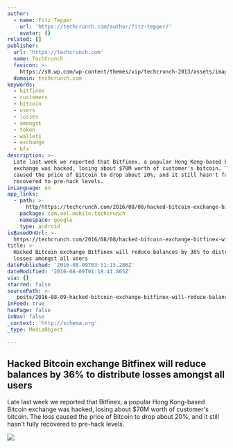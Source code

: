 ```yaml
---
author:
  - name: Fitz Tepper
    url: 'https://techcrunch.com/author/fitz-tepper/'
    avatar: {}
related: []
publisher:
  url: 'https://techcrunch.com'
  name: TechCrunch
  favicon: >-
    https://s0.wp.com/wp-content/themes/vip/techcrunch-2013/assets/images/favicon.ico
  domain: techcrunch.com
keywords:
  - bitfinex
  - customers
  - bitcoin
  - users
  - losses
  - amongst
  - token
  - wallets
  - exchange
  - bfx
description: >-
  Late last week we reported that Bitfinex, a popular Hong Kong-based Bitcoin
  exchange was hacked, losing about $70M worth of customer's bitcoin. The loss
  caused the price of Bitcoin to drop about 20%, and it still hasn't fully
  recovered to pre-hack levels.
inLanguage: en
app_links:
  - path: >-
      http/https://techcrunch.com/2016/08/08/hacked-bitcoin-exchange-bitfinex-will-reduce-balances-by-36-to-distribute-losses-amongst-all-users/
    package: com.aol.mobile.techcrunch
    namespace: google
    type: android
isBasedOnUrl: >-
  https://techcrunch.com/2016/08/08/hacked-bitcoin-exchange-bitfinex-will-reduce-balances-by-36-to-distribute-losses-amongst-all-users/
title: >-
  Hacked Bitcoin exchange Bitfinex will reduce balances by 36% to distribute
  losses amongst all users
datePublished: '2016-08-09T03:11:15.286Z'
dateModified: '2016-08-09T01:18:41.865Z'
via: {}
starred: false
sourcePath: >-
  _posts/2016-08-09-hacked-bitcoin-exchange-bitfinex-will-reduce-balances-by-36.md
inFeed: true
hasPage: false
inNav: false
_context: 'http://schema.org'
_type: MediaObject

---
```

<article style=""><h1>Hacked Bitcoin exchange Bitfinex will reduce balances by 36% to distribute losses amongst all users</h1><p>Late last week we reported that Bitfinex, a popular Hong Kong-based Bitcoin exchange was hacked, losing about $70M worth of customer's bitcoin. The loss caused the price of Bitcoin to drop about 20%, and it still hasn't fully recovered to pre-hack levels.</p><img src="https://tctechcrunch2011.files.wordpress.com/2015/01/bitcoin.jpg?w=764&amp;h=400&amp;crop=1" /></article>
